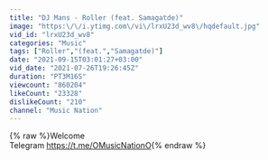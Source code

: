```yaml
---
title: "DJ Mans - Roller (feat. Samagatde)"
image: "https:\/\/i.ytimg.com\/vi\/lrxU23d_wv8\/hqdefault.jpg"
vid_id: "lrxU23d_wv8"
categories: "Music"
tags: ["Roller","(feat.","Samagatde)"]
date: "2021-09-15T03:01:27+03:00"
vid_date: "2021-07-26T19:26:45Z"
duration: "PT3M16S"
viewcount: "860204"
likeCount: "23328"
dislikeCount: "210"
channel: "Music Nation"
---
```

{% raw %}Welcome<br />Telegram <a rel="nofollow" target="blank" href="https://t.me/OMusicNationO">https://t.me/OMusicNationO</a>{% endraw %}
